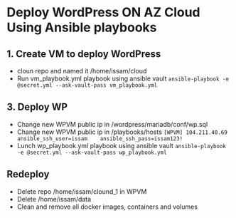 # Deploy WordPress ON AZ Cloud Using Ansible playbooks

## 1. Create VM to deploy WordPress
- cloun repo and named it /home/issam/cloud
- Run vm_playbook.yml playbook using ansible vault
`ansible-playbook -e @secret.yml --ask-vault-pass vm_playbook.yml`

## 3. Deploy WP
- Change new WPVM public ip in /wordpress/mariadb/conf/wp.sql
- Change new WPVM public ip in /playbooks/hosts
  `
  [WPVM]
  104.211.40.69   ansible_ssh_user=issam    ansible_ssh_pass=issam123!
  `
- Lunch wp_playbook.yml playbook using ansible vault
`ansible-playbook -e @secret.yml --ask-vault-pass wp_playbook.yml`

## Redeploy
- Delete repo /home/issam/clound_1 in WPVM
- Delete /home/issam/data
- Clean and remove all docker images, containers and volumes